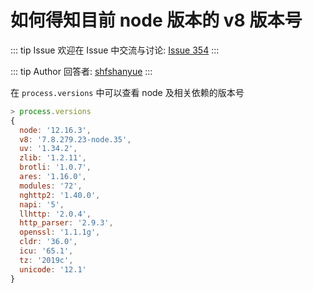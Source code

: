 # 如何得知目前 node 版本的 v8 版本号



::: tip Issue 
 欢迎在 Issue 中交流与讨论: [Issue 354](https://github.com/shfshanyue/Daily-Question/issues/354) 
:::

::: tip Author 
回答者: [shfshanyue](https://github.com/shfshanyue) 
:::

在 `process.versions` 中可以查看 node 及相关依赖的版本号

``` js
> process.versions
{
  node: '12.16.3',
  v8: '7.8.279.23-node.35',
  uv: '1.34.2',
  zlib: '1.2.11',
  brotli: '1.0.7',
  ares: '1.16.0',
  modules: '72',
  nghttp2: '1.40.0',
  napi: '5',
  llhttp: '2.0.4',
  http_parser: '2.9.3',
  openssl: '1.1.1g',
  cldr: '36.0',
  icu: '65.1',
  tz: '2019c',
  unicode: '12.1'
}
```
